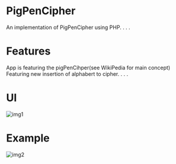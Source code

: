 # PigPenCipher
An implementation of PigPenCipher using PHP.
.
.
.
# Features
App is featuring the pigPenCihper(see WikiPedia for main concept)
  Featuring new insertion of alphabert to cipher.
.
.
.
# UI
![img1](https://i.imgur.com/k3wi6zU.jpg)

# Example
![img2](https://imgur.com/CgxTt9v)
